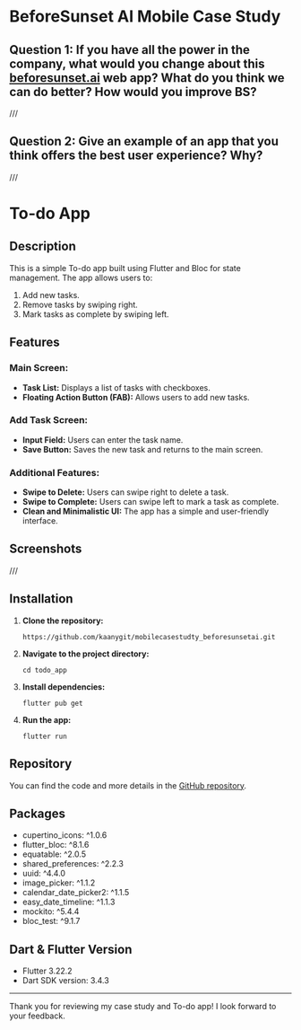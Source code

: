 # BeforeSunset AI Mobile Case Study

## Question 1: If you have all the power in the company, what would you change about this [beforesunset.ai](http://beforesunset.ai) web app? What do you think we can do better? How would you improve BS?

///

## Question 2: Give an example of an app that you think offers the best user experience? Why?

///

# To-do App

## Description

This is a simple To-do app built using Flutter and Bloc for state management. The app allows users to:

1.  Add new tasks.
2.  Remove tasks by swiping right.
3.  Mark tasks as complete by swiping left.

## Features

### Main Screen:

-   **Task List:** Displays a list of tasks with checkboxes.
-   **Floating Action Button (FAB):** Allows users to add new tasks.

### Add Task Screen:

-   **Input Field:** Users can enter the task name.
-   **Save Button:** Saves the new task and returns to the main screen.

### Additional Features:

-   **Swipe to Delete:** Users can swipe right to delete a task.
-   **Swipe to Complete:** Users can swipe left to mark a task as complete.
-   **Clean and Minimalistic UI:** The app has a simple and user-friendly interface.

## Screenshots

///

## Installation

1.  **Clone the repository:**
       
    
    `https://github.com/kaanygit/mobilecasestudty_beforesunsetai.git` 
    
2.  **Navigate to the project directory:**
    
    `cd todo_app` 
    
3.  **Install dependencies:**
    
    
    `flutter pub get` 
    
4.  **Run the app:**
   
    
    `flutter run` 
    

## Repository

You can find the code and more details in the [GitHub repository](https://github.com/kaanygit/mobilecasestudty_beforesunsetai).

## Packages

 -  cupertino_icons: ^1.0.6
  - flutter_bloc: ^8.1.6
  - equatable: ^2.0.5
  - shared_preferences: ^2.2.3
  - uuid: ^4.4.0
  - image_picker: ^1.1.2
  - calendar_date_picker2: ^1.1.5
  - easy_date_timeline: ^1.1.3
 -  mockito: ^5.4.4
  - bloc_test: ^9.1.7

## Dart & Flutter Version
- Flutter 3.22.2
- Dart SDK version: 3.4.3 
----------

Thank you for reviewing my case study and To-do app! I look forward to your feedback.
